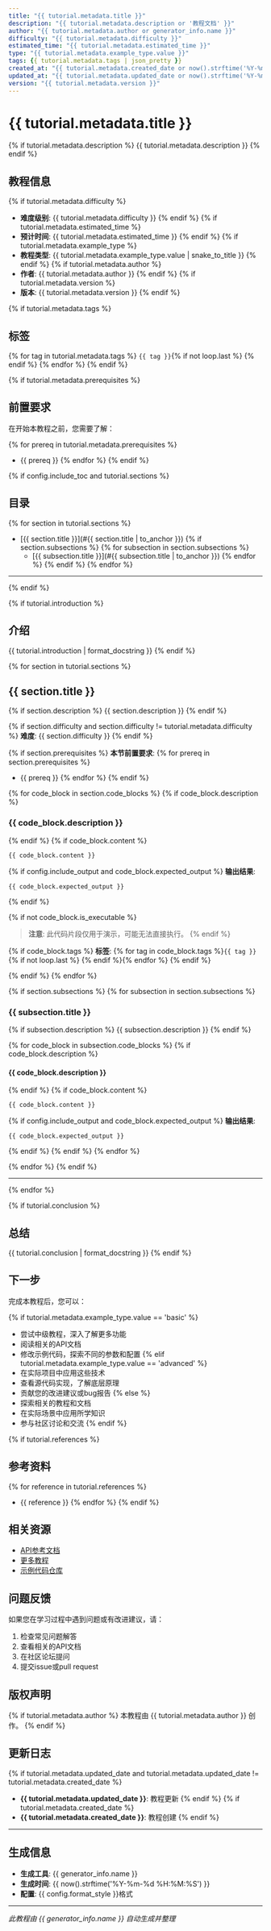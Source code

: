 ```yaml
---
title: "{{ tutorial.metadata.title }}"
description: "{{ tutorial.metadata.description or '教程文档' }}"
author: "{{ tutorial.metadata.author or generator_info.name }}"
difficulty: "{{ tutorial.metadata.difficulty }}"
estimated_time: "{{ tutorial.metadata.estimated_time }}"
type: "{{ tutorial.metadata.example_type.value }}"
tags: {{ tutorial.metadata.tags | json_pretty }}
created_at: "{{ tutorial.metadata.created_date or now().strftime('%Y-%m-%d') }}"
updated_at: "{{ tutorial.metadata.updated_date or now().strftime('%Y-%m-%d') }}"
version: "{{ tutorial.metadata.version }}"
---
```


# {{ tutorial.metadata.title }}

{% if tutorial.metadata.description %}
{{ tutorial.metadata.description }}
{% endif %}

## 教程信息

{% if tutorial.metadata.difficulty %}
- **难度级别**: {{ tutorial.metadata.difficulty }}
{% endif %}
{% if tutorial.metadata.estimated_time %}
- **预计时间**: {{ tutorial.metadata.estimated_time }}
{% endif %}
{% if tutorial.metadata.example_type %}
- **教程类型**: {{ tutorial.metadata.example_type.value | snake_to_title }}
{% endif %}
{% if tutorial.metadata.author %}
- **作者**: {{ tutorial.metadata.author }}
{% endif %}
{% if tutorial.metadata.version %}
- **版本**: {{ tutorial.metadata.version }}
{% endif %}

{% if tutorial.metadata.tags %}
## 标签

{% for tag in tutorial.metadata.tags %}
`{{ tag }}`{% if not loop.last %} {% endif %}
{% endfor %}
{% endif %}

{% if tutorial.metadata.prerequisites %}
## 前置要求

在开始本教程之前，您需要了解：

{% for prereq in tutorial.metadata.prerequisites %}
- {{ prereq }}
{% endfor %}
{% endif %}

{% if config.include_toc and tutorial.sections %}
## 目录

{% for section in tutorial.sections %}
- [{{ section.title }}](#{{ section.title | to_anchor }})
{% if section.subsections %}
{% for subsection in section.subsections %}
  - [{{ subsection.title }}](#{{ subsection.title | to_anchor }})
{% endfor %}
{% endif %}
{% endfor %}

---
{% endif %}

{% if tutorial.introduction %}
## 介绍

{{ tutorial.introduction | format_docstring }}
{% endif %}

{% for section in tutorial.sections %}
## {{ section.title }}

{% if section.description %}
{{ section.description }}
{% endif %}

{% if section.difficulty and section.difficulty != tutorial.metadata.difficulty %}
**难度**: {{ section.difficulty }}
{% endif %}

{% if section.prerequisites %}
**本节前置要求**:
{% for prereq in section.prerequisites %}
- {{ prereq }}
{% endfor %}
{% endif %}

{% for code_block in section.code_blocks %}
{% if code_block.description %}
### {{ code_block.description }}

{% endif %}
{% if code_block.content %}
```{{ code_block.language }}
{{ code_block.content }}
```

{% if config.include_output and code_block.expected_output %}
**输出结果**:

```
{{ code_block.expected_output }}
```
{% endif %}

{% if not code_block.is_executable %}
> **注意**: 此代码片段仅用于演示，可能无法直接执行。
{% endif %}

{% if code_block.tags %}
**标签**: {% for tag in code_block.tags %}`{{ tag }}`{% if not loop.last %} {% endif %}{% endfor %}
{% endif %}

{% endif %}
{% endfor %}

{% if section.subsections %}
{% for subsection in section.subsections %}
### {{ subsection.title }}

{% if subsection.description %}
{{ subsection.description }}
{% endif %}

{% for code_block in subsection.code_blocks %}
{% if code_block.description %}
#### {{ code_block.description }}

{% endif %}
{% if code_block.content %}
```{{ code_block.language }}
{{ code_block.content }}
```

{% if config.include_output and code_block.expected_output %}
**输出结果**:

```
{{ code_block.expected_output }}
```
{% endif %}
{% endif %}
{% endfor %}

{% endfor %}
{% endif %}

---

{% endfor %}

{% if tutorial.conclusion %}
## 总结

{{ tutorial.conclusion | format_docstring }}
{% endif %}

## 下一步

完成本教程后，您可以：

{% if tutorial.metadata.example_type.value == 'basic' %}
- 尝试中级教程，深入了解更多功能
- 阅读相关的API文档
- 修改示例代码，探索不同的参数和配置
{% elif tutorial.metadata.example_type.value == 'advanced' %}
- 在实际项目中应用这些技术
- 查看源代码实现，了解底层原理
- 贡献您的改进建议或bug报告
{% else %}
- 探索相关的教程和文档
- 在实际场景中应用所学知识
- 参与社区讨论和交流
{% endif %}

{% if tutorial.references %}
## 参考资料

{% for reference in tutorial.references %}
- {{ reference }}
{% endfor %}
{% endif %}

## 相关资源

- [API参考文档](../api/)
- [更多教程](../tutorials/)
- [示例代码仓库](../examples/)

## 问题反馈

如果您在学习过程中遇到问题或有改进建议，请：

1. 检查常见问题解答
2. 查看相关的API文档
3. 在社区论坛提问
4. 提交issue或pull request

## 版权声明

{% if tutorial.metadata.author %}
本教程由 {{ tutorial.metadata.author }} 创作。
{% endif %}

## 更新日志

{% if tutorial.metadata.updated_date and tutorial.metadata.updated_date != tutorial.metadata.created_date %}
- **{{ tutorial.metadata.updated_date }}**: 教程更新
{% endif %}
{% if tutorial.metadata.created_date %}
- **{{ tutorial.metadata.created_date }}**: 教程创建
{% endif %}

---

## 生成信息

- **生成工具**: {{ generator_info.name }}
- **生成时间**: {{ now().strftime('%Y-%m-%d %H:%M:%S') }}
- **配置**: {{ config.format_style }}格式

---

*此教程由 {{ generator_info.name }} 自动生成并整理*